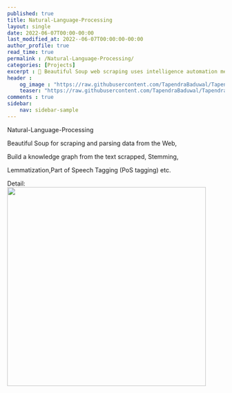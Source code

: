 ```yaml
---
published: true
title: Natural-Language-Processing
layout: single
date: 2022-06-07T00:00-00:00
last_modified_at: 2022--06-07T00:00:00-00:00
author_profile: true
read_time: true
permalink : /Natural-Language-Processing/
categories: [Projects]
excerpt : 📝 Beautiful Soup web scraping uses intelligence automation methods to get thousands or even millions of data sets in a smaller amount of time, Stemming, Lemmatization, Part of Speech Tagging (PoS tagging) etc
header :
    og_image : "https://raw.githubusercontent.com/TapendraBaduwal/TapendraBaduwal.github.io/master/images/nlp_image.png"
    teaser: "https://raw.githubusercontent.com/TapendraBaduwal/TapendraBaduwal.github.io/master/images/nlp_image.png"
comments : true
sidebar:
    nav: sidebar-sample
---
```

Natural-Language-Processing

Beautiful Soup for scraping and parsing data from the Web,

Build a knowledge graph from the text scrapped, Stemming,

Lemmatization,Part of Speech Tagging (PoS tagging) etc.

Detail:
<a href="https://github.com/TapendraBaduwal/Natural-Language-Processing"><img src="https://github-link-card.s3.ap-northeast-1.amazonaws.com/TapendraBaduwal/Natural-Language-Processing.png" width="460px"></a>
